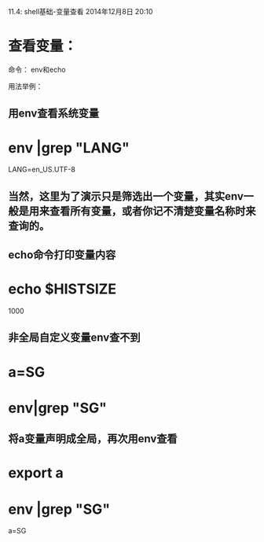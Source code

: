 11.4: shell基础-变量查看
2014年12月8日
20:10
 
查看变量：
===============================
命令：
env和echo
 
用法举例：
## 用env查看系统变量
# env |grep "LANG"
LANG=en_US.UTF-8
## 当然，这里为了演示只是筛选出一个变量，其实env一般是用来查看所有变量，或者你记不清楚变量名称时来查询的。
 
## echo命令打印变量内容
# echo $HISTSIZE
1000
 
## 非全局自定义变量env查不到
# a=SG
# env|grep "SG"
## 将a变量声明成全局，再次用env查看
# export a
# env |grep "SG"
a=SG
